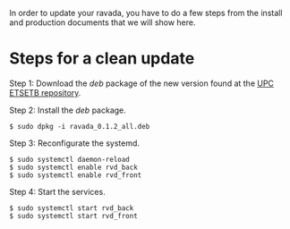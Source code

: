 In order to update your ravada, you have to do a few
steps from the install and production documents that
we will show here.


# Steps for a clean update

Step 1: Download the _deb_ package of the new version
        found at the [UPC ETSETB repository](http://infoteleco.upc.edu/img/debian/).

Step 2: Install the _deb_ package.

    $ sudo dpkg -i ravada_0.1.2_all.deb
    
Step 3: Reconfigurate the systemd.

    $ sudo systemctl daemon-reload
    $ sudo systemctl enable rvd_back
    $ sudo systemctl enable rvd_front
    
Step 4: Start the services.

    $ sudo systemctl start rvd_back
    $ sudo systemctl start rvd_front
    
